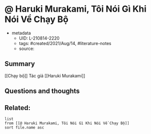 # @ Haruki Murakami, Tôi Nói Gì Khi Nói Về Chạy Bộ


- metadata
	- UID: L-210814-2220
	- tags: #created/2021/Aug/14, #literature-notes 
	- source: 

## Summary
[[Chạy bộ]]
Tác giả [[Haruki Murakami]]

## Questions and thoughts


## Related:
```dataview
list
from [[@ Haruki Murakami, Tôi Nói Gì Khi Nói Về Chạy Bộ]]
sort file.name asc
```
